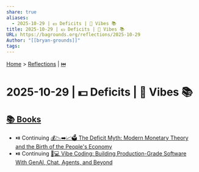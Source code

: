 ```yaml
---
share: true
aliases:
  - 2025-10-29 | 💵 Deficits | 🤖 Vibes 📚
title: 2025-10-29 | 💵 Deficits | 🤖 Vibes 📚
URL: https://bagrounds.org/reflections/2025-10-29
Author: "[[bryan-grounds]]"
tags:
---
```

[Home](../index.md) > [Reflections](./index.md) | [⏮️](./2025-10-28.md)  
# 2025-10-29 | 💵 Deficits | 🤖 Vibes 📚  
## [📚 Books](../books/index.md)  
- ⏯️ Continuing [💰📉➡️📈🗳️ The Deficit Myth: Modern Monetary Theory and the Birth of the People's Economy](../books/the-deficit-myth.md)  
- ⏯️ Continuing [🤖💻 Vibe Coding: Building Production-Grade Software With GenAI, Chat, Agents, and Beyond](../books/vibe-coding-building-production-grade-software-with-genai-chat-agents-and-beyond.md)